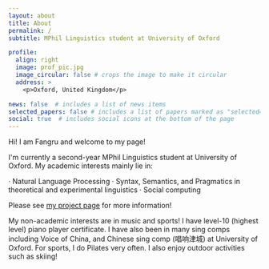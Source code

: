 ```yaml
---
layout: about
title: About
permalink: /
subtitle: MPhil Linguistics student at University of Oxford

profile:
  align: right
  image: prof_pic.jpg
  image_circular: false # crops the image to make it circular
  address: >
    <p>Oxford, United Kingdom</p>

news: false  # includes a list of news items
selected_papers: false # includes a list of papers marked as "selected={true}"
social: true  # includes social icons at the bottom of the page
---
```


Hi! I am Fangru and welcome to my page! 

I'm currently a second-year MPhil Linguistics student at University of Oxford. My academic interests mainly lie in:

· Natural Language Processing
· Syntax, Semantics, and Pragmatics in theoretical and experimental linguistics
· Social computing

Please see <a href="/fangru-lin.github.io/projects/" target="_blank">my project page</a> for more information!

My non-academic interests are in music and sports! I have level-10 (highest level) piano player certificate. I have also been in many sing comps including Voice of China, and Chinese sing comp (唱响津城) at University of Oxford. For sports, I do Pilates very often. I also enjoy outdoor activities such as skiing!
